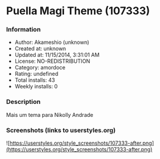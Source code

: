 # Puella Magi Theme (107333)

### Information
- Author: Akameshio (unknown)
- Created at: unknown
- Updated at: 11/15/2014, 3:31:01 AM
- License: NO-REDISTRIBUTION
- Category: amordoce
- Rating: undefined
- Total installs: 43
- Weekly installs: 0


### Description
Mais um tema para Nikolly Andrade


### Screenshots (links to userstyles.org)
![https://userstyles.org/style_screenshots/107333-after.png](https://userstyles.org/style_screenshots/107333-after.png)


